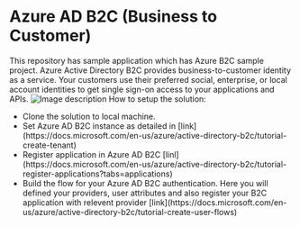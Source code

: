 # Azure AD B2C (Business to Customer)
This repository has sample application which has Azure B2C sample project. Azure Active Directory B2C provides business-to-customer identity as a service. Your customers use their preferred social, enterprise, or local account identities to get single sign-on access to your applications and APIs.
![Image description](https://docs.microsoft.com/en-us/azure/active-directory-b2c/media/overview/scenario-singlesignon.png)
How to setup the solution:
<ul>
<li>
  Clone the solution to local machine.
</li>
<li>
  Set Azure AD B2C instance as detailed in [link](https://docs.microsoft.com/en-us/azure/active-directory-b2c/tutorial-create-tenant)
</li>
  <li>
    Register application in Azure AD B2C [linl](https://docs.microsoft.com/en-us/azure/active-directory-b2c/tutorial-register-applications?tabs=applications)
  </li>
  <li>
    Build the flow for your Azure AD B2C authentication. Here you will defined your providers, user attributes and also register your B2C application with relevent provider [link](https://docs.microsoft.com/en-us/azure/active-directory-b2c/tutorial-create-user-flows)
  </li>
</ul>
